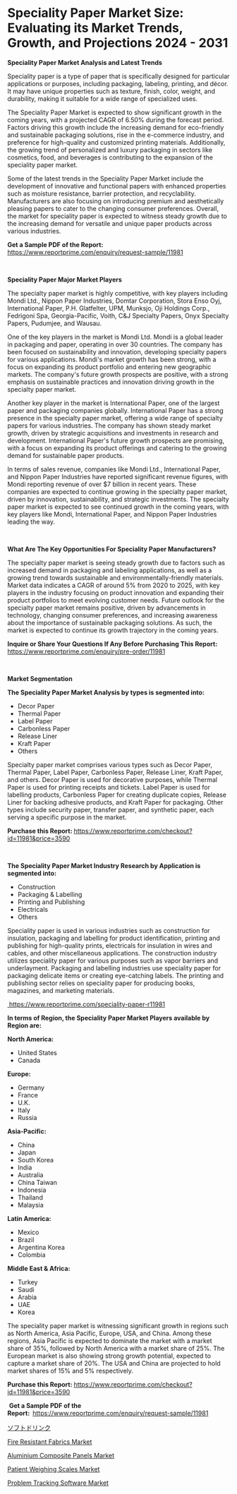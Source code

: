 <p><h1>Speciality Paper Market Size: Evaluating its Market Trends, Growth, and Projections 2024 - 2031</h1></p><p><strong>Speciality Paper Market Analysis and Latest Trends</strong></p>
<p><p>Speciality paper is a type of paper that is specifically designed for particular applications or purposes, including packaging, labeling, printing, and décor. It may have unique properties such as texture, finish, color, weight, and durability, making it suitable for a wide range of specialized uses.</p><p>The Speciality Paper Market is expected to show significant growth in the coming years, with a projected CAGR of 6.50% during the forecast period. Factors driving this growth include the increasing demand for eco-friendly and sustainable packaging solutions, rise in the e-commerce industry, and preference for high-quality and customized printing materials. Additionally, the growing trend of personalized and luxury packaging in sectors like cosmetics, food, and beverages is contributing to the expansion of the speciality paper market.</p><p>Some of the latest trends in the Speciality Paper Market include the development of innovative and functional papers with enhanced properties such as moisture resistance, barrier protection, and recyclability. Manufacturers are also focusing on introducing premium and aesthetically pleasing papers to cater to the changing consumer preferences. Overall, the market for speciality paper is expected to witness steady growth due to the increasing demand for versatile and unique paper products across various industries.</p></p>
<p><strong>Get a Sample PDF of the Report:&nbsp;</strong> <a href="https://www.reportprime.com/enquiry/request-sample/11981">https://www.reportprime.com/enquiry/request-sample/11981</a></p>
<p>&nbsp;</p>
<p><strong>Speciality Paper Major Market Players</strong></p>
<p><p>The specialty paper market is highly competitive, with key players including Mondi Ltd., Nippon Paper Industries, Domtar Corporation, Stora Enso Oyj, International Paper, P.H. Glatfelter, UPM, Munksjo, Oji Holdings Corp., Fedrigoni Spa, Georgia-Pacific, Voith, C&J Specialty Papers, Onyx Specialty Papers, Pudumjee, and Wausau.</p><p>One of the key players in the market is Mondi Ltd. Mondi is a global leader in packaging and paper, operating in over 30 countries. The company has been focused on sustainability and innovation, developing specialty papers for various applications. Mondi's market growth has been strong, with a focus on expanding its product portfolio and entering new geographic markets. The company's future growth prospects are positive, with a strong emphasis on sustainable practices and innovation driving growth in the specialty paper market.</p><p>Another key player in the market is International Paper, one of the largest paper and packaging companies globally. International Paper has a strong presence in the specialty paper market, offering a wide range of specialty papers for various industries. The company has shown steady market growth, driven by strategic acquisitions and investments in research and development. International Paper's future growth prospects are promising, with a focus on expanding its product offerings and catering to the growing demand for sustainable paper products.</p><p>In terms of sales revenue, companies like Mondi Ltd., International Paper, and Nippon Paper Industries have reported significant revenue figures, with Mondi reporting revenue of over $7 billion in recent years. These companies are expected to continue growing in the specialty paper market, driven by innovation, sustainability, and strategic investments. The specialty paper market is expected to see continued growth in the coming years, with key players like Mondi, International Paper, and Nippon Paper Industries leading the way.</p></p>
<p>&nbsp;</p>
<p><strong>What Are The Key Opportunities For Speciality Paper Manufacturers?</strong></p>
<p><p>The specialty paper market is seeing steady growth due to factors such as increased demand in packaging and labeling applications, as well as a growing trend towards sustainable and environmentally-friendly materials. Market data indicates a CAGR of around 5% from 2020 to 2025, with key players in the industry focusing on product innovation and expanding their product portfolios to meet evolving customer needs. Future outlook for the specialty paper market remains positive, driven by advancements in technology, changing consumer preferences, and increasing awareness about the importance of sustainable packaging solutions. As such, the market is expected to continue its growth trajectory in the coming years.</p></p>
<p><strong>Inquire or Share Your Questions If Any Before Purchasing This Report:</strong> <a href="https://www.reportprime.com/enquiry/pre-order/11981">https://www.reportprime.com/enquiry/pre-order/11981</a></p>
<p>&nbsp;</p>
<p><strong>Market Segmentation</strong></p>
<p><strong>The Speciality Paper Market Analysis by types is segmented into:</strong></p>
<p><ul><li>Decor Paper</li><li>Thermal Paper</li><li>Label Paper</li><li>Carbonless Paper</li><li>Release Liner</li><li>Kraft Paper</li><li>Others</li></ul></p>
<p><p>Specialty paper market comprises various types such as Decor Paper, Thermal Paper, Label Paper, Carbonless Paper, Release Liner, Kraft Paper, and others. Decor Paper is used for decorative purposes, while Thermal Paper is used for printing receipts and tickets. Label Paper is used for labelling products, Carbonless Paper for creating duplicate copies, Release Liner for backing adhesive products, and Kraft Paper for packaging. Other types include security paper, transfer paper, and synthetic paper, each serving a specific purpose in the market.</p></p>
<p><strong>Purchase this Report:&nbsp;</strong><a href="https://www.reportprime.com/checkout?id=11981&price=3590">https://www.reportprime.com/checkout?id=11981&price=3590</a></p>
<p>&nbsp;</p>
<p><strong>The Speciality Paper Market Industry Research by Application is segmented into:</strong></p>
<p><ul><li>Construction</li><li>Packaging & Labelling</li><li>Printing and Publishing</li><li>Electricals</li><li>Others</li></ul></p>
<p><p>Speciality paper is used in various industries such as construction for insulation, packaging and labelling for product identification, printing and publishing for high-quality prints, electricals for insulation in wires and cables, and other miscellaneous applications. The construction industry utilizes speciality paper for various purposes such as vapor barriers and underlayment. Packaging and labelling industries use speciality paper for packaging delicate items or creating eye-catching labels. The printing and publishing sector relies on speciality paper for producing books, magazines, and marketing materials.</p></p>
<p><a href="https://www.reportprime.com/speciality-paper-r11981">&nbsp;https://www.reportprime.com/speciality-paper-r11981</a></p>
<p><strong>In terms of Region, the Speciality Paper Market Players available by Region are:</strong></p>
<p>
    <p> <strong> North America: </strong>
        <ul>
            <li>United States</li>
            <li>Canada</li>
        </ul>
        </p> 
    <p> <strong> Europe: </strong>
        <ul>
            <li>Germany</li>
            <li>France</li>
            <li>U.K.</li>
            <li>Italy</li>
            <li>Russia</li>
        </ul>
        </p> 
    <p> <strong> Asia-Pacific: </strong>
        <ul>
            <li>China</li>
            <li>Japan</li>
            <li>South Korea</li>
            <li>India</li>
            <li>Australia</li>
            <li>China Taiwan</li>
            <li>Indonesia</li>
            <li>Thailand</li>
            <li>Malaysia</li>
        </ul>
        </p> 
    <p> <strong> Latin America: </strong>
        <ul>
            <li>Mexico</li>
            <li>Brazil</li>
            <li>Argentina Korea</li>
            <li>Colombia</li>
        </ul>
        </p> 
    <p> <strong> Middle East & Africa: </strong>
        <ul>
            <li>Turkey</li>
            <li>Saudi</li>
            <li>Arabia</li>
            <li>UAE</li>
            <li>Korea</li>
        </ul>
    </p>
    </p>
<p><p>The speciality paper market is witnessing significant growth in regions such as North America, Asia Pacific, Europe, USA, and China. Among these regions, Asia Pacific is expected to dominate the market with a market share of 35%, followed by North America with a market share of 25%. The European market is also showing strong growth potential, expected to capture a market share of 20%. The USA and China are projected to hold market shares of 15% and 5% respectively.</p></p>
<p><strong>Purchase this Report: </strong><a href="https://www.reportprime.com/checkout?id=11981&price=3590">https://www.reportprime.com/checkout?id=11981&price=3590</a></p>
<p>&nbsp;<strong>Get a Sample PDF of the Report:&nbsp;&nbsp;</strong><a href="https://www.reportprime.com/enquiry/request-sample/11981">https://www.reportprime.com/enquiry/request-sample/11981</a></p>
<p><strong></strong></p>
<p><p><a href="https://medium.com/@shade463871/%E3%82%BD%E3%83%95%E3%83%88%E3%83%89%E3%83%AA%E3%83%B3%E3%82%AF%E5%B8%82%E5%A0%B4%E3%81%AE%E4%BA%88%E6%B8%AC-%E5%B8%82%E5%A0%B4%E3%81%AE%E5%8B%95%E5%90%91-%E3%81%8A%E3%82%88%E3%81%B3%E5%BD%B1%E9%9F%BF%E5%88%86%E6%9E%90-2024%E5%B9%B4-2031%E5%B9%B4-4cdbd3f448bd">ソフトドリンク</a></p><p><a href="https://github.com/gdfhhhj/Market-Research-Report-List-5/blob/main/fire-resistant-fabrics-market.md">Fire Resistant Fabrics Market</a></p><p><a href="https://github.com/RichRobinson5/Market-Research-Report-List-6/blob/main/aluminium-composite-panels-market.md">Aluminium Composite Panels Market</a></p><p><a href="https://www.linkedin.com/pulse/patient-weighing-scales-market-size-growing-cagr-71-report-8vnac">Patient Weighing Scales Market</a></p><p><a href="https://www.linkedin.com/pulse/problem-tracking-software-market-size-segmentation-trends-mglte">Problem Tracking Software Market</a></p></p>
